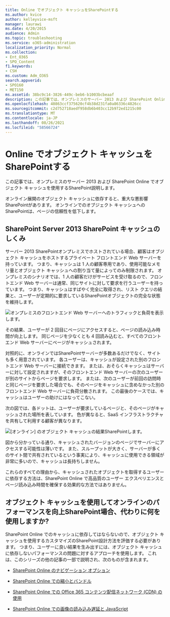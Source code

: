 ```yaml
---
title: Online でオブジェクト キャッシュをSharePointする
ms.author: kvice
author: kelleyvice-msft
manager: laurawi
ms.date: 4/20/2015
audience: Admin
ms.topic: troubleshooting
ms.service: o365-administration
localization_priority: Normal
ms.collection:
- Ent_O365
- SPO_Content
f1.keywords:
- CSH
ms.custom: Adm_O365
search.appverid:
- SPO160
- MET150
ms.assetid: 38bc9c14-3826-449c-beb6-b1003bcbeaaf
description: この記事では、オンプレミスのサーバー 2013 および SharePoint Online でオブジェクト キャッシュを使用するSharePoint説明します。
ms.openlocfilehash: 40863ccf375620cf4b38d231fa0a86336c4826cc
ms.sourcegitcommit: c2d752718aedf958db6b403cc12b972ed1215c00
ms.translationtype: MT
ms.contentlocale: ja-JP
ms.lasthandoff: 08/26/2021
ms.locfileid: "58566724"
---
```

# <a name="using-the-object-cache-with-sharepoint-online"></a>Online でオブジェクト キャッシュをSharePointする

この記事では、オンプレミスのサーバー 2013 および SharePoint Online でオブジェクト キャッシュを使用するSharePoint説明します。
  
オンライン展開のオブジェクト キャッシュに依存すると、重大な悪影響SharePointがあります。 オンラインでのオブジェクト キャッシュへのSharePointは、ページの信頼性を低下します。 
  
## <a name="how-the-sharepoint-online-and-sharepoint-server-2013-object-cache-works"></a>SharePoint Server 2013 SharePoint キャッシュのしくみ

サーバー 2013 SharePointオンプレミスでホストされている場合、顧客はオブジェクト キャッシュをホストするプライベート フロントエンド Web サーバーを持っています。 つまり、キャッシュは 1 人の顧客専用であり、使用可能なメモリ量とオブジェクト キャッシュへの割り当て量によってのみ制限されます。 オンプレミスのシナリオでは、1 人の顧客だけがサービスを受け取るので、フロントエンド Web サーバーは通常、同じサイトに対して要求を行うユーザーを持っています。 つまり、キャッシュはすばやく完全に取得され、リスト クエリの結果と、ユーザーが定期的に要求しているSharePointオブジェクトの完全な状態を維持します。
  
![オンプレミスのフロントエンド Web サーバーへのトラフィックと負荷を表示します。](../media/a0d38b36-4909-4abb-8d4e-4930814bb3de.png)
  
その結果、ユーザーが 2 回目にページにアクセスすると、ページの読み込み時間が向上します。 同じページを少なくとも 4 回読み込むと、すべてのフロントエンド Web サーバーにページがキャッシュされます。
  
対照的に、オンラインではSharePointサーバーが多数あるだけでなく、サイトも多く用意されています。 各ユーザーは、キャッシュが設定された別のフロントエンド Web サーバーに接続できます。 または、おそらくキャッシュはサーバーに対して設定されますが、そのフロントエンド Web サーバーの次のユーザーが別のサイトからページを要求します。 または、次のユーザーが前回の訪問時と同じページを要求した場合でも、そのページをキャッシュに含めなかった別のフロントエンド Web サーバーに負荷分散されます。 この最後のケースでは、キャッシュはユーザーの助けにはなってこない。
  
次の図では、各ドットは、ユーザーが要求しているページと、そのページがキャッシュされた場所を表しています。 色が異なると、SaaS インフラストラクチャを共有して利用する顧客が異なります。
  
![[オンライン] のオブジェクト キャッシュの結果SharePointします。](../media/25d04011-ef83-4cb7-9e04-a6ed490f63c3.png)
  
図から分かっている通り、キャッシュされたバージョンのページでサーバーにアクセスする可能性は薄いです。 また、スループットが大きく、サーバーが多くのサイト間で共有されているという事実により、キャッシュに使用できる領域が非常に多いので、キャッシュは長持ちしません。
  
これらのすべての理由から、キャッシュされたオブジェクトを取得するユーザーに依存する方法は、SharePoint Online で高品質のユーザー エクスペリエンスとページ読み込み時間を確保する効果的な方法ではありません。
  
## <a name="if-we-cant-rely-on-the-object-cache-to-improve-performance-in-sharepoint-online-what-do-we-use-instead"></a>オブジェクト キャッシュを使用してオンラインのパフォーマンスを向上SharePoint場合、代わりに何を使用しますか?

SharePoint Online でのキャッシュに依存してはならないので、オブジェクト キャッシュを使用するカスタマイズのSharePoint設計方法を評価する必要があります。 つまり、ユーザーに良い結果を生み出すには、オブジェクト キャッシュに依存しないパフォーマンスの問題に対するアプローチを使用します。 これは、このシリーズの他の記事の一部で説明され、次のものが含まれます。
  
- [SharePoint Online のナビゲーション オプション](navigation-options-for-sharepoint-online.md)
    
- [SharePoint Online での縮小とバンドル](minification-and-bundling-in-sharepoint-online.md)
    
- [SharePoint Online での Office 365 コンテンツ配信ネットワーク (CDN) の使用](use-microsoft-365-cdn-with-spo.md)
    
- [SharePoint Online での画像の読み込み遅延と JavaScript](delay-loading-images-and-javascript-in-sharepoint-online.md)
    

